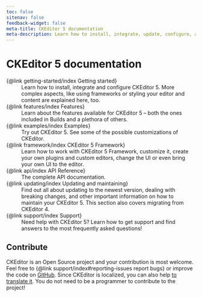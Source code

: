 ```yaml
---
toc: false
sitenav: false
feedback-widget: false
meta-title: CKEditor 5 documentation
meta-description: Learn how to install, integrate, update, configure, and develop CKEditor 5. Browse through the API documentation and online samples.
---
```


# CKEditor&nbsp;5 documentation

<dl><dt>{@link getting-started/index Getting started}</dt><dd>Learn how to install, integrate and configure CKEditor&nbsp;5. More complex aspects, like using frameworks or styling your editor and content are explained here, too.</dd>
<dt>{@link features/index Features}</dt><dd>Learn about the features available for CKEditor&nbsp;5 &ndash; both the ones included in Builds and a plethora of others.</dd>
<dt>{@link examples/index Examples}</dt><dd>Try out CKEditor&nbsp;5. See some of the possible customizations of CKEditor.</dd>
<dt>{@link framework/index CKEditor&nbsp;5 Framework}</dt><dd>Learn how to work with CKEditor&nbsp;5 Framework, customize it, create your own plugins and custom editors, change the UI or even bring your own UI to the editor.</dd>
<dt>{@link api/index API Reference}</dt><dd>The complete API documentation.</dd>
<dt>{@link updating/index Updating and maintaining}</dt><dd>Find out all about updating to the newest version, dealing with breaking changes, and other important information on how to maintain your CKEditor&nbsp;5. This section also covers migrating from CKEditor 4.</dd>
<dt>{@link support/index Support}</dt><dd>Need help with CKEditor&nbsp;5? Learn how to get support and find answers to the most frequently asked questions!</dd></dl>

## Contribute

CKEditor is an Open Source project and your contribution is most welcome. Feel free to {@link support/index#reporting-issues report bugs} or improve the code on [GitHub](https://github.com/ckeditor/ckeditor5). Since CKEditor is localized, you can also help [to translate it](https://www.transifex.com/ckeditor/ckeditor5/). You do not need to be a programmer to contribute to the project!
